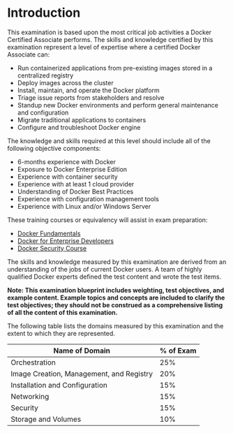 # Introduction

This examination is based upon the most critical job activities a Docker
Certified Associate performs. The skills and knowledge certified by this
examination represent a level of expertise where a certified Docker Associate
can:

- Run containerized applications from pre-existing images stored in a
  centralized registry
- Deploy images across the cluster
- Install, maintain, and operate the Docker platform
- Triage issue reports from stakeholders and resolve
- Standup new Docker environments and perform general maintenance and
  configuration
- Migrate traditional applications to containers
- Configure and troubleshoot Docker engine

The knowledge and skills required at this level should include all of the
following objective components:

- 6-months experience with Docker
- Exposure to Docker Enterprise Edition
- Experience with container security
- Experience with at least 1 cloud provider
- Understanding of Docker Best Practices
- Experience with configuration management tools
- Experience with Linux and/or Windows Server

These training courses or equivalency will assist in exam preparation:
- [Docker Fundamentals](https://training.docker.com/instructor-led-training/docker-fundamentals)
- [Docker for Enterprise Developers](https://training.docker.com/instructor-led-training/docker-for-enterprise-developers)
- [Docker Security Course](https://training.docker.com/instructor-led-training/docker-security-course-112)

The skills and knowledge measured by this examination are derived from an
understanding of the jobs of current Docker users. A team of highly qualified
Docker experts defined the test content and wrote the test items.

**Note: This examination blueprint includes weighting, test objectives, and
example content. Example topics and concepts are included to clarify the test
objectives; they should not be construed as a comprehensive listing of all the
content of this examination.**

The following table lists the domains measured by this examination and the
extent to which they are represented.

| Name of Domain                           | % of Exam |
|------------------------------------------|-----------|
| Orchestration                            | 25%       |
| Image Creation, Management, and Registry | 20%       |
| Installation and Configuration           | 15%       |
| Networking                               | 15%       |
| Security                                 | 15%       |
| Storage and Volumes                      | 10%       |

